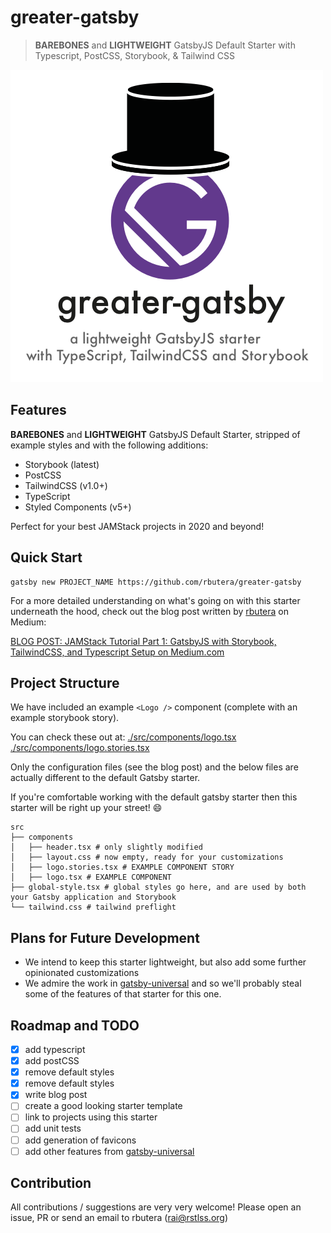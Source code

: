 # greater-gatsby

> **BAREBONES** and **LIGHTWEIGHT** GatsbyJS Default Starter with Typescript, PostCSS, Storybook, & Tailwind CSS

![greater-gatsby logo](src/images/greater-gatsby-logo-full-bg.png)

## Features

**BAREBONES** and **LIGHTWEIGHT** GatsbyJS Default Starter, stripped of example styles and with the following additions:

- Storybook (latest)
- PostCSS
- TailwindCSS (v1.0+)
- TypeScript
- Styled Components (v5+)

Perfect for your best JAMStack projects in 2020 and beyond!

## Quick Start

```shell
gatsby new PROJECT_NAME https://github.com/rbutera/greater-gatsby
```

For a more detailed understanding on what's going on with this starter underneath the hood, check out the blog post written by [rbutera](https://github.com/rbutera) on Medium:

[BLOG POST: JAMStack Tutorial Part 1: GatsbyJS with Storybook, TailwindCSS, and Typescript Setup on Medium.com](https://medium.com/@rbutera/jamstack-tutorial-part-1-gatsbyjs-with-storybook-tailwindcss-and-typescript-setup-bd28855db897)

## Project Structure

We have included an example `<Logo />` component (complete with an example storybook story).

You can check these out at:
[./src/components/logo.tsx](./src/components/logo.tsx)
[./src/components/logo.stories.tsx](./src/components/logo.stories.tsx)

Only the configuration files (see the blog post) and the below files are actually different to the default Gatsby starter.

If you're comfortable working with the default gatsby starter then this starter will be right up your street! :smile:

```shell
src
├── components
│   ├── header.tsx # only slightly modified
│   ├── layout.css # now empty, ready for your customizations
│   ├── logo.stories.tsx # EXAMPLE COMPONENT STORY
│   ├── logo.tsx # EXAMPLE COMPONENT
├── global-style.tsx # global styles go here, and are used by both your Gatsby application and Storybook
└── tailwind.css # tailwind preflight
```

## Plans for Future Development

- We intend to keep this starter lightweight, but also add some further opinionated customizations
- We admire the work in [gatsby-universal](https://github.com/fabe/gatsby-universal) and so we'll probably steal some of the features of that starter for this one.

## Roadmap and TODO

- [x] add typescript
- [x] add postCSS
- [x] remove default styles
- [x] remove default styles
- [x] write blog post
- [ ] create a good looking starter template
- [ ] link to projects using this starter
- [ ] add unit tests
- [ ] add generation of favicons
- [ ] add other features from [gatsby-universal](https://github.com/fabe/gatsby-universal)

## Contribution

All contributions / suggestions are very very welcome! Please open an issue, PR or send an email to rbutera ([rai@rstlss.org](mailto:rai@rstlss.org))
